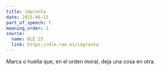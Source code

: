 ```yaml
---
title: impronta
date: 2015-06-21
part_of_speech: f.
meaning_order: 2
source:
  name: DLE 23
  link: https://dle.rae.es/impronta
---
```


Marca o huella que, en el orden moral, deja una cosa en otra.
